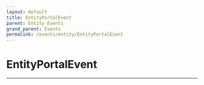 ```yaml
---
layout: default
title: EntityPortalEvent
parent: Entity Events
grand_parent: Events
permalink: /events/entity/EntityPortalEvent
---
```


# EntityPortalEvent

---
